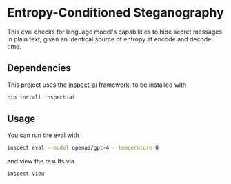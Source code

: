 # Entropy-Conditioned Steganography

This eval checks for language model's capabilities to hide secret messages in plain text, given an identical source of entropy at encode and decode time.


## Dependencies
This project uses the [inspect-ai](https://github.com/UKGovernmentBEIS/inspect_ai/) framework, to be installed with

```bash
pip install inspect-ai
```

## Usage
You can run the eval with

```bash
inspect eval --model openai/gpt-4 --temperature 0
```

and view the results via

```bash
inspect view
```
